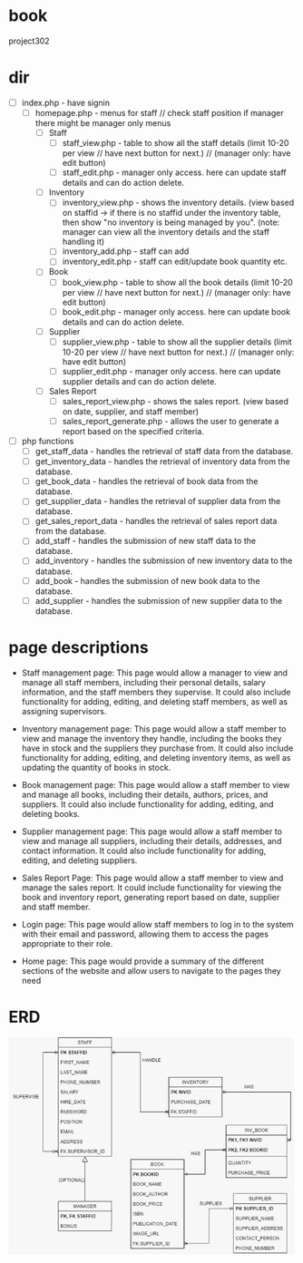 # book
 project302

# dir

- [ ] index.php - have signin
   - [ ] homepage.php - menus for staff // check staff position if manager there might be manager only menus
      - [ ] Staff
         - [ ] staff_view.php - table to show all the staff details (limit 10-20 per view // have next button for next.) // (manager only: have edit button)
         - [ ] staff_edit.php - manager only access. here can update staff details and can do action delete.
      - [ ] Inventory
         - [ ] inventory_view.php - shows the inventory details. (view based on staffid -> if there is no staffid under the inventory table, then show "no inventory is being managed by you". (note: manager can view all the inventory details and the staff handling it)
         - [ ] inventory_add.php - staff can add
         - [ ] inventory_edit.php - staff can edit/update book quantity etc.
      - [ ] Book
         - [ ] book_view.php - table to show all the book details (limit 10-20 per view // have next button for next.) // (manager only: have edit button)
         - [ ] book_edit.php - manager only access. here can update book details and can do action delete.
      - [ ] Supplier
         - [ ] supplier_view.php - table to show all the supplier details (limit 10-20 per view // have next button for next.) // (manager only: have edit button)
         - [ ] supplier_edit.php - manager only access. here can update supplier details and can do action delete.
      - [ ] Sales Report
         - [ ] sales_report_view.php - shows the sales report. (view based on date, supplier, and staff member)
         - [ ] sales_report_generate.php - allows the user to generate a report based on the specified criteria.

 - [ ] php functions
    - [ ] get_staff_data - handles the retrieval of staff data from the database.
    - [ ] get_inventory_data - handles the retrieval of inventory data from the database.
    - [ ] get_book_data - handles the retrieval of book data from the database.
    - [ ] get_supplier_data - handles the retrieval of supplier data from the database.
    - [ ] get_sales_report_data - handles the retrieval of sales report data from the database.
    - [ ] add_staff - handles the submission of new staff data to the database.
    - [ ] add_inventory - handles the submission of new inventory data to the database.
    - [ ] add_book - handles the submission of new book data to the database.
    - [ ] add_supplier - handles the submission of new supplier data to the database.

# page descriptions
- Staff management page: This page would allow a manager to view and manage all staff members, including their personal details, salary information, and the staff members they supervise. It could also include functionality for adding, editing, and deleting staff members, as well as assigning supervisors.

- Inventory management page: This page would allow a staff member to view and manage the inventory they handle, including the books they have in stock and the suppliers they purchase from. It could also include functionality for adding, editing, and deleting inventory items, as well as updating the quantity of books in stock.

- Book management page: This page would allow a staff member to view and manage all books, including their details, authors, prices, and suppliers. It could also include functionality for adding, editing, and deleting books.

- Supplier management page: This page would allow a staff member to view and manage all suppliers, including their details, addresses, and contact information. It could also include functionality for adding, editing, and deleting suppliers.

- Sales Report Page: This page would allow a staff member to view and manage the sales report. It could include functionality for viewing the book and inventory report, generating report based on date, supplier and staff member.

- Login page: This page would allow staff members to log in to the system with their email and password, allowing them to access the pages appropriate to their role.

- Home page: This page would provide a summary of the different sections of the website and allow users to navigate to the pages they need

# ERD
![images](https://github.com/wintercarbon/book/blob/main/erd%20latest.jpg)
